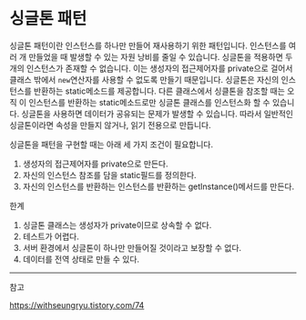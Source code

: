 # 싱글톤 패턴

싱글톤 패턴이란 인스턴스를 하나만 만들어 재사용하기 위한 패턴입니다. 인스턴스를 여러 개 만들었을 때 발생할 수 있는 자원 낭비를 줄일 수 있습니다. 싱글톤을 적용하면 두 개의 인스턴스가 존재할 수 없습니다. 이는 생성자의 접근제어자를 private으로 걸어서 클래스 밖에서 ```new```연산자를 사용할 수 없도록 만들기 때문입니다. 싱글톤은 자신의 인스턴스를 반환하는 static메소드를 제공합니다. 다른 클래스에서 싱클톤을 참조할 때는 오직 이 인스턴스를 반환하는 static메소드로만 싱글톤 클래스를 인스턴스화 할 수 있습니다. 싱글톤을 사용하면 데이터가 공유되는 문제가 발생할 수 있습니다. 따라서 일반적인 싱글톤이라면 속성을 만들지 않거나, 읽기 전용으로 만듭니다.

 싱글톤을 패턴을 구현할 때는 아래 세 가지 조건이 필요합니다.

1. 생성자의 접근제어자를 private으로 만든다.
2. 자신의 인스턴스 참조를 담을 static필드를 정의한다.
3. 자신의 인스턴스를 반환하는 인스턴스를 반환하는 getInstance()메서드를 만든다.

한계

1. 싱글톤 클래스는 생성자가 private이므로 상속할 수 없다.
2. 테스트가 어렵다.
3. 서버 환경에서 싱글톤이 하나만 만들어질 것이라고 보장할 수 없다.
4. 데이터를 전역 상태로 만들 수 있다.

----

참고



https://withseungryu.tistory.com/74

